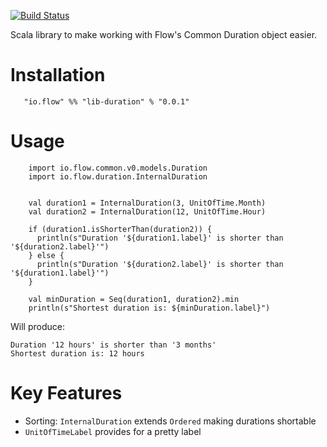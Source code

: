 [![Build Status](https://travis-ci.com/flowcommerce/lib-duration.svg?branch=main)](https://travis-ci.com/flowcommerce/lib-duration)

Scala library to make working with Flow's Common Duration object easier.

# Installation

```
   "io.flow" %% "lib-duration" % "0.0.1"
```

# Usage

```
    import io.flow.common.v0.models.Duration
    import io.flow.duration.InternalDuration


    val duration1 = InternalDuration(3, UnitOfTime.Month)
    val duration2 = InternalDuration(12, UnitOfTime.Hour)

    if (duration1.isShorterThan(duration2)) {
      println(s"Duration '${duration1.label}' is shorter than '${duration2.label}'")
    } else {
      println(s"Duration '${duration2.label}' is shorter than '${duration1.label}'")
    }

    val minDuration = Seq(duration1, duration2).min
    println(s"Shortest duration is: ${minDuration.label}")
```


Will produce:
```
Duration '12 hours' is shorter than '3 months'
Shortest duration is: 12 hours

```

# Key Features

  - Sorting: `InternalDuration` extends `Ordered` making durations shortable
  - `UnitOfTimeLabel` provides for a pretty label
